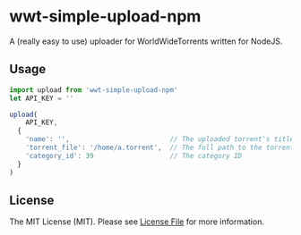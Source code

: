 # wwt-simple-upload-npm

A (really easy to use) uploader for WorldWideTorrents written for NodeJS.

## Usage

```js
import upload from 'wwt-simple-upload-npm'
let API_KEY = ''

upload(
    API_KEY,
  {
    'name': '',                         // The uploaded torrent's title
    'torrent_file': '/home/a.torrent',  // The full path to the torrent file
    'category_id': 39                   // The category ID
  }
)
```

## License

The MIT License (MIT). Please see [License File](LICENSE.md) for more information.
